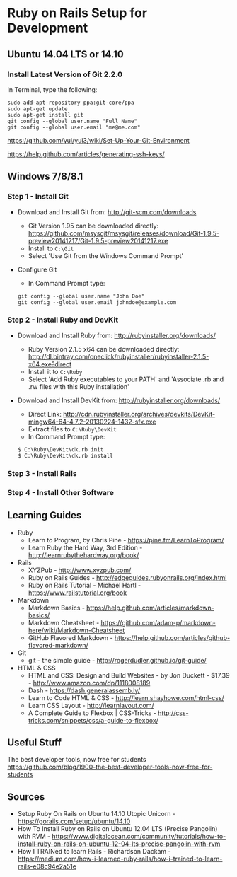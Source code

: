 Ruby on Rails Setup for Development
===================================

Ubuntu 14.04 LTS or 14.10
-------------------------

### Install Latest Version of Git 2.2.0
In Terminal, type the following:

```
sudo add-apt-repository ppa:git-core/ppa
sudo apt-get update
sudo apt-get install git
git config --global user.name "Full Name"
git config --global user.email "me@me.com"
```

https://github.com/yui/yui3/wiki/Set-Up-Your-Git-Environment

https://help.github.com/articles/generating-ssh-keys/

Windows 7/8/8.1
---------------
### Step 1 - Install Git
- Download and Install Git from:
  http://git-scm.com/downloads
  - Git Version 1.95 can be downloaded directly: https://github.com/msysgit/msysgit/releases/download/Git-1.9.5-preview20141217/Git-1.9.5-preview20141217.exe
  - Install to `C:\Git`
  - Select 'Use Git from the Windows Command Prompt'

- Configure Git
  - In Command Prompt type:
  ```
  git config --global user.name "John Doe"
  git config --global user.email johndoe@example.com
  ```

### Step 2 - Install Ruby and DevKit
- Download and Install Ruby from:
  http://rubyinstaller.org/downloads/
  - Ruby Version 2.1.5 x64 can be downloaded directly: http://dl.bintray.com/oneclick/rubyinstaller/rubyinstaller-2.1.5-x64.exe?direct 
  - Install it to `C:\Ruby`
  - Select 'Add Ruby executables to your PATH' and 'Associate .rb and .rw files with this Ruby installation'

- Download and Install DevKit from:
  http://rubyinstaller.org/downloads/
  - Direct Link: http://cdn.rubyinstaller.org/archives/devkits/DevKit-mingw64-64-4.7.2-20130224-1432-sfx.exe
  - Extract files to `C:\Ruby\DevKit`
  - In Command Prompt type:
  ```
  $ C:\Ruby\DevKit\dk.rb init
  $ C:\Ruby\DevKit\dk.rb install
  ```

### Step 3 - Install Rails

### Step 4 - Install Other Software

Learning Guides
---------------
- Ruby
  - Learn to Program, by Chris Pine - https://pine.fm/LearnToProgram/
  - Learn Ruby the Hard Way, 3rd Edition - http://learnrubythehardway.org/book/
- Rails 
  - XYZPub - http://www.xyzpub.com/
  - Ruby on Rails Guides - http://edgeguides.rubyonrails.org/index.html
  - Ruby on Rails Tutorial - Michael Hartl - https://www.railstutorial.org/book
- Markdown
  - Markdown Basics - https://help.github.com/articles/markdown-basics/
  - Markdown Cheatsheet - https://github.com/adam-p/markdown-here/wiki/Markdown-Cheatsheet
  - GitHub Flavored Markdown - https://help.github.com/articles/github-flavored-markdown/
- Git
  - git - the simple guide - http://rogerdudler.github.io/git-guide/
- HTML & CSS
  - HTML and CSS: Design and Build Websites - by Jon Duckett - $17.39 - http://www.amazon.com/dp/1118008189
  - Dash - https://dash.generalassemb.ly/
  - Learn to Code HTML & CSS - http://learn.shayhowe.com/html-css/
  - Learn CSS Layout - http://learnlayout.com/
  - A Complete Guide to Flexbox | CSS-Tricks - http://css-tricks.com/snippets/css/a-guide-to-flexbox/

Useful Stuff
------------
The best developer tools, now free for students https://github.com/blog/1900-the-best-developer-tools-now-free-for-students

Sources
-------
- Setup Ruby On Rails on Ubuntu 14.10 Utopic Unicorn - https://gorails.com/setup/ubuntu/14.10
- How To Install Ruby on Rails on Ubuntu 12.04 LTS (Precise Pangolin) with RVM - https://www.digitalocean.com/community/tutorials/how-to-install-ruby-on-rails-on-ubuntu-12-04-lts-precise-pangolin-with-rvm
- How I TRAINed to learn Rails - Richardson Dackam - https://medium.com/how-i-learned-ruby-rails/how-i-trained-to-learn-rails-e08c94e2a51e
